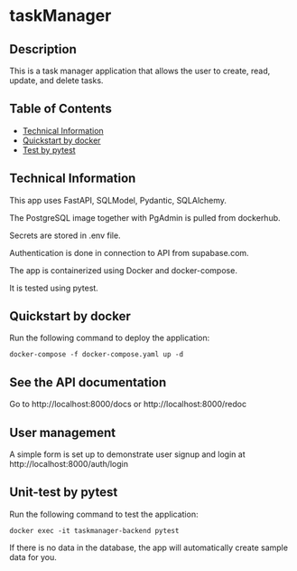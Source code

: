# taskManager

## Description
This is a task manager application that allows the user to create, read, update, and delete tasks.

## Table of Contents
* [Technical Information](#technical-information)
* [Quickstart by docker](#quickstart-by-docker)
* [Test by pytest](#test-by-pytest)

## Technical Information
This app uses FastAPI, SQLModel, Pydantic, SQLAlchemy.

The PostgreSQL image together with PgAdmin is pulled from dockerhub.

Secrets are stored in .env file.

Authentication is done in connection to API from supabase.com.

The app is containerized using Docker and docker-compose.

It is tested using pytest.

## Quickstart by docker
Run the following command to deploy the application:
```
docker-compose -f docker-compose.yaml up -d
```

## See the API documentation
Go to http://localhost:8000/docs
or http://localhost:8000/redoc

## User management
A simple form is set up to demonstrate user signup and login at
http://localhost:8000/auth/login

## Unit-test by pytest
Run the following command to test the application:
```
docker exec -it taskmanager-backend pytest
```

If there is no data in the database, the app will automatically create sample data for you.



